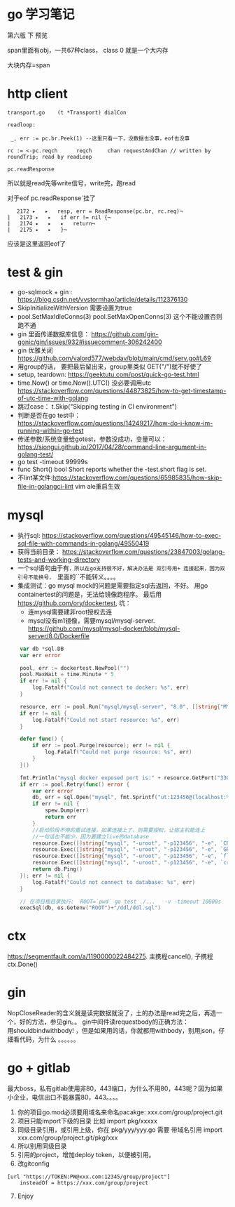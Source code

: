 # go 学习笔记

第六版 下 预览

span里面有obj，一共67种class， class 0 就是一个大内存

大块内存=span 


# http client

```
transport.go    (t *Transport) dialCon

readloop:

 _, err := pc.br.Peek(1) --这里只看一下，没数据也没事，eof也没事
 
rc := <-pc.reqch      reqch     chan requestAndChan // written by roundTrip; read by readLoop  

pc.readResponse

```

所以就是read先等write信号，write完，跑read

对于eof pc.readResponse`挂了

```
   2172 ▸   ▸   resp, err = ReadResponse(pc.br, rc.req)¬
|   2173 ▸   ▸   if err != nil {¬
|   2174 ▸   ▸   ▸   return¬
|   2175 ▸   ▸   }¬
```

应该是这里返回eof了


# test & gin

* go-sqlmock + gin : https://blog.csdn.net/vvstormhao/article/details/112376130
 * SkipInitializeWithVersion 需要设置为true
 * 	pool.SetMaxIdleConns(3) pool.SetMaxOpenConns(3) 这个不能设置否则跑不通
* gin 里面传递数据库信息： https://github.com/gin-gonic/gin/issues/932#issuecomment-306242400
* gin 优雅关闭 https://github.com/valord577/webdav/blob/main/cmd/serv.go#L69
* 用group的话， 要把最后留出来，group里类似 GET("/")就不好使了
* setup, teardown: https://geektutu.com/post/quick-go-test.html
* time.Now() or time.Now().UTC() 没必要调用utc https://stackoverflow.com/questions/44873825/how-to-get-timestamp-of-utc-time-with-golang
* 跳过case：  t.Skip("Skipping testing in CI environment")
* 判断是否在go test中：https://stackoverflow.com/questions/14249217/how-do-i-know-im-running-within-go-test
* 传递参数/系统变量给gotest，参数没成功，变量可以：https://siongui.github.io/2017/04/28/command-line-argument-in-golang-test/
* go test -timeout 99999s
* func Short() bool   Short reports whether the -test.short flag is set.
* 不lint某文件:https://stackoverflow.com/questions/65985835/how-skip-file-in-golangci-lint vim ale重启生效

# mysql

* 执行sql: https://stackoverflow.com/questions/49545146/how-to-exec-sql-file-with-commands-in-golang/49550419
* 获得当前目录： https://stackoverflow.com/questions/23847003/golang-tests-and-working-directory
* 一个sql语句由于有``，所以在go支持很不好，解决办法是 双引号用+ 连接起来，因为双引号不能换号， ``里面的``不能转义。。。。
* 集成测试：go mysql mock的问题是需要指定sql去返回，不好。 用go containertest的问题是，无法给镜像跑程序。 最后用 https://github.com/ory/dockertest, 坑：
  * 连mysql需要建非root授权去连
  * mysql没有m1镜像，需要mysql/mysql-server. https://github.com/mysql/mysql-docker/blob/mysql-server/8.0/Dockerfile  

```go
	var db *sql.DB
	var err error

	pool, err := dockertest.NewPool("")
	pool.MaxWait = time.Minute * 5
	if err != nil {
		log.Fatalf("Could not connect to docker: %s", err)
	}

	resource, err := pool.Run("mysql/mysql-server", "8.0", []string{"MYSQL_ROOT_PASSWORD=123456"})
	if err != nil {
		log.Fatalf("Could not start resource: %s", err)
	}

	defer func() {
		if err := pool.Purge(resource); err != nil {
			log.Fatalf("Could not purge resource: %s", err)
		}
	}()

	fmt.Println("mysql docker exposed port is:" + resource.GetPort("3306/tcp"))
	if err := pool.Retry(func() error {
		var err error
		db, err = sql.Open("mysql", fmt.Sprintf("ut:123456@(localhost:%s)/live", resource.GetPort("3306/tcp")))
		if err != nil {
			spew.Dump(err)
			return err
		}
		//启动阶段不停的重试连接，如果连接上了，则需要授权，让宿主机能连上
		//一句话也不能少，因为要建立live的database
		resource.Exec([]string{"mysql", "-uroot", "-p123456", "-e", `CREATE USER 'ut'@'%' IDENTIFIED BY '123456';`}, dockertest.ExecOptions{})
		resource.Exec([]string{"mysql", "-uroot", "-p123456", "-e", `GRANT ALL ON *.* TO 'ut'@'%'`}, dockertest.ExecOptions{})
		resource.Exec([]string{"mysql", "-uroot", "-p123456", "-e", `flush privileges;`}, dockertest.ExecOptions{})
		resource.Exec([]string{"mysql", "-uroot", "-p123456", "-e", `create database live;`}, dockertest.ExecOptions{})
		return db.Ping()
	}); err != nil {
		log.Fatalf("Could not connect to database: %s", err)
	}

	// 在项目根目录执行:  ROOT=`pwd` go test ./...   -v -timeout 10000s
	execSql(db, os.Getenv("ROOT")+"/ddl/ddl.sql")
```




# ctx

https://segmentfault.com/a/1190000022484275. 主携程cancel(), 子携程ctx.Done()


# gin

NopCloseReader的含义就是读完数据就没了，土的办法是read完之后，再造一个，好的方法，参见gin。。
gin中间件读requestbody的正确方法：    
用shouldbindwithbody! ，但是如果用的话，你就都用withbody，别用json，仔细看代码，为什么  。。。。。。


# go + gitlab

最大boss，私有gitlab使用非80，443端口，为什么不用80，443呢？因为如果小企业，电信出口不能暴露80，443。。。。

1. 你的项目go.mod必须要用域名来命名pacakge: xxx.com/group/project.git 
2. 项目只能import下级的目录 比如 import pkg/xxxxx
3. 同级目录引用，或引用上级，你在 pkg/yyy/yyy.go 需要 带域名引用 import xxx.com/group/project.git/pkg/xxx
4. 所以别用同级目录
5. 引用的project，增加deploy token，以便被引用。
6. 改gitconfig 
```
[url "https://TOKEN:PW@xxx.com:12345/group/project"]
    insteadOf = https://xxx.com/group/project

```
7. Enjoy




